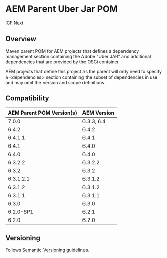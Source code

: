 # AEM Parent Uber Jar POM

[ICF Next](http://www.icfnext.com/)

## Overview

Maven parent POM for AEM projects that defines a dependency management section containing the Adobe "Uber JAR" and additional dependencies that are provided by the OSGi container.

AEM projects that define this project as the parent will only need to specify a &lt;dependencies&gt; section containing the subset of dependencies in use and may omit the version and scope definitions.

## Compatibility

AEM Parent POM Version(s) | AEM Version
------------ | -------------
7.0.0 | 6.3.3, 6.4
6.4.2 | 6.4.2
6.4.1.1 | 6.4.1
6.4.1 | 6.4.0
6.4.0 | 6.4.0
6.3.2.2 | 6.3.2.2
6.3.2 | 6.3.2
6.3.1.2.1 | 6.3.1.2
6.3.1.2 | 6.3.1.2
6.3.1.1 | 6.3.1.1
6.3.0 | 6.3.0
6.2.0-SP1 | 6.2.1
6.2.0 | 6.2.0

## Versioning

Follows [Semantic Versioning](http://semver.org/) guidelines.